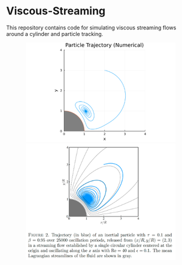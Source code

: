 # Viscous-Streaming
This repository contains code for simulating viscous streaming flows around a cylinder and particle tracking.


<div align="center">
  <img src="https://github.com/qiyuanbillwu/Viscous-Streaming/blob/f6eca4aa87cf5e0f1a056918e910fdeb3c684db5/particle_trajectory.png" alt="particle_trajectory" width="400"/>
  <img src="https://github.com/qiyuanbillwu/Viscous-Streaming/blob/fda42f12c314e49de389fab54607429cca213a57/trajectory%20(paper%20in%20progress).png" alt="Particle Trajectory (from paper in progress)" width="400"/>
</div>

